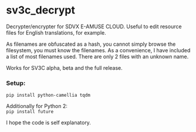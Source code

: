 # sv3c_decrypt

Decrypter/encrypter for SDVX E-AMUSE CLOUD. Useful to edit resource files
for English translations, for example.

As filenames are obfuscated as a hash, you cannot simply browse the filesystem,
you must know the filenames. As a convenience, I have included a list of most
filenames used. There are only 2 files with an unknown name.

Works for SV3C alpha, beta and the full release.

### Setup:
`pip install python-camellia tqdm`

Additionally for Python 2:  
`pip install future`

I hope the code is self explanatory.
